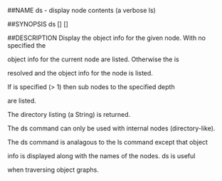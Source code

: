 ##NAME
  ds - display node contents (a verbose ls)

##SYNOPSIS
  ds [<path>] [<level>]

##DESCRIPTION
  Display the object info for the given node. With no <path> specified the

  object info for the current node are listed. Otherwise the <path> is 

  resolved and the object info for the node is listed.



  If <level> is specified (> 1) then sub nodes to the specified depth

  are listed.



  The directory listing (a String) is returned.



  The ds command can only be used with internal nodes (directory-like).



  The ds command is analagous to the ls command except that object 

  info is displayed along with the names of the nodes. ds is useful

  when traversing object graphs.

